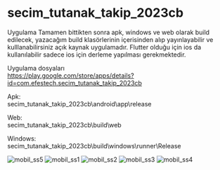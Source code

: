 # secim_tutanak_takip_2023cb

Uygulama Tamamen bittikten sonra apk, windows ve web olarak build edilecek, yazacağım build klasörlerinin içerisinden alıp yayınlayabilir ve kulllanabilirsiniz açık kaynak uygulamadır.
Flutter olduğu için ios da kullanılabilir sadece ios için derleme yapılması gerekmektedir.

Uygulama dosyaları<br>
https://play.google.com/store/apps/details?id=com.efestech.secim_tutanak_takip_2023cb

Apk: <br>
secim_tutanak_takip_2023cb\android\app\release

Web:<br>
secim_tutanak_takip_2023cb\build\web

Windows:<br>
secim_tutanak_takip_2023cb\build\windows\runner\Release


![mobil_ss5](https://github.com/mrjake34/secim_tutanak_takip_2023cb/assets/121731273/f13ec5eb-3626-4810-b739-457d915e36c6)
![mobil_ss1](https://github.com/mrjake34/secim_tutanak_takip_2023cb/assets/121731273/b1ba5e69-f18e-4eb9-a83e-e44b4802fcb9)
![mobil_ss2](https://github.com/mrjake34/secim_tutanak_takip_2023cb/assets/121731273/c3e72d7a-178e-496c-a65f-f251770a44ab)
![mobil_ss3](https://github.com/mrjake34/secim_tutanak_takip_2023cb/assets/121731273/25a81895-e352-4ad3-a7ec-6a686387f20a)
![mobil_ss4](https://github.com/mrjake34/secim_tutanak_takip_2023cb/assets/121731273/a5a90c58-456b-4675-940a-9d71934d2a7a)


